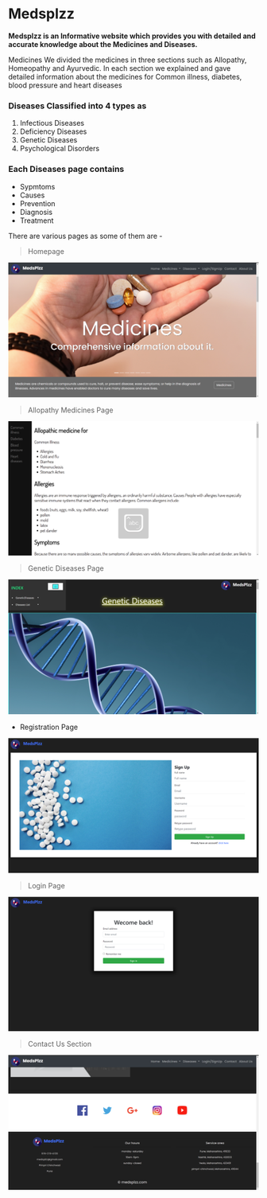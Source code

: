 # Medsplzz
**Medsplzz is an Informative website which provides you with detailed and accurate knowledge about the Medicines and Diseases.**

Medicines
We divided the medicines in three sections such as Allopathy, Homeopathy
and Ayurvedic.
In each section we explained and gave detailed information about the
medicines for Common illness, diabetes, blood pressure and heart diseases

### Diseases Classified into 4 types as
1) Infectious Diseases
2) Deficiency Diseases
3) Genetic Diseases
4) Psychological Disorders

### Each Diseases page contains
- Sypmtoms
- Causes
- Prevention
- Diagnosis
- Treatment

There are various pages as some of them are - 

>Homepage

![This is an image](/screenshots/homepage.png)

>Allopathy Medicines Page


![This is an image](/screenshots/allopathy.png)


>Genetic Diseases Page

![This is an image](/screenshots/genetic-diseases.png)


- Registration Page

![This is an image](/screenshots/registration.png)


>Login Page 

![This is an image](/screenshots/login.png)


>Contact Us Section

![This is an image](/screenshots/contact.png)




